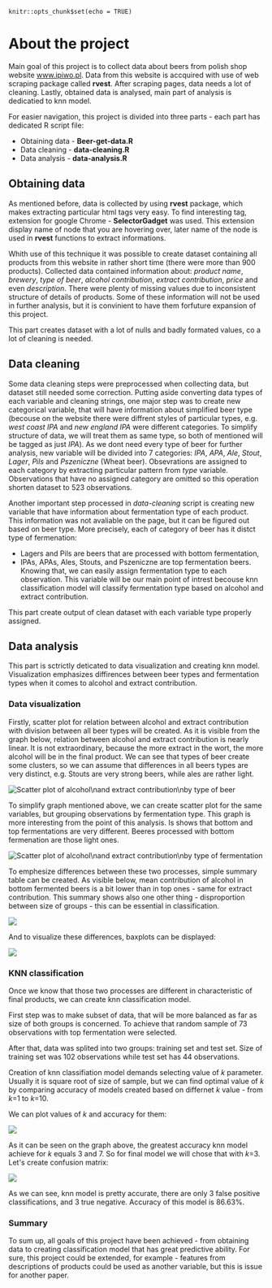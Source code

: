 
<!-- <style type="text/css">
  body{
  font-size: 14pt;
}
</style>
 -->

```{r setup, include=FALSE}
knitr::opts_chunk$set(echo = TRUE)
```

# **About the project**

Main goal of this project is to collect data about beers from polish shop website www.ipiwo.pl.
Data from this website is accquired with use of web scraping package called **rvest**.
After scraping pages, data needs a lot of cleaning. Lastly, obtained data is analysed, main part of analysis is dedicatied to knn model.

For easier navigation, this project is divided into three parts - each part has dedicated R script file:

* Obtaining data - **Beer-get-data.R**
* Data cleaning - **data-cleaning.R**
* Data analysis - **data-analysis.R**

## **Obtaining data**

As mentioned before, data is collected by using **rvest** package, which makes extracting particular html tags very easy. To find interesting tag, extension for google Chrome - **SelectorGadget** was used. This extension display name of node that you are hovering over, later name of the node is used in **rvest** functions to extract informations.

Whith use of this technique it was possible to create dataset containing all products from this website in rather short time (there were more than 900 products). Collected data contained information about: *product name*, *brewery*, *type of beer*, *alcohol contribution*, *extract contribution*, *price* and even *description*. There were plenty of missing values due to inconsistent structure of details of products. Some of these information will not be used in further analysis, but it is convinient to have them forfuture expansion of this project.

This part creates dataset with a lot of nulls and badly formated values, co a lot of cleaning is needed.

## **Data cleaning**

Some data cleaning steps were preprocessed when collecting data, but dataset still needed some correction.
Putting aside converting data types of each variable and cleaning strings, one major step was to create new categorical variable, that will have information about simplified beer type (becouse on the website there were diffrent styles of particular types, e.g. *west coast IPA* and *new england IPA* were different categories. To simplify structure of data, we will treat them as same type, so both of mentioned will be tagged as just *IPA*). As we dont need every type of beer for further analysis, new variable will be divided into 7 categories: *IPA*, *APA*, *Ale*, *Stout*, *Lager*, *Pils* and *Pszeniczne* (Wheat beer). Obsevrations are assigned to each category by extracting particular pattern from *type* variable. Observations that have no assigned category are omitted so this operation shorten dataset to 523 observations.

Another important step processed in *data-cleaning* script is creating new variable that have information about fermentation type of each product. This information was not avaliable on the page, but it can be figured out based on beer type. More precisely, each of category of beer has it distct type of fermenation:
* Lagers and Pils are beers that are processed with bottom fermentation,
* IPAs, APAs, Ales, Stouts, and Pszeniczne are top fermentation beers.
Knowing that, we can easily assign fermentation type to each observation. This variable will be our main point of intrest becouse knn classification model will classify fermentation type based on alcohol and extract contribution.

This part create output of clean dataset with each variable type properly assigned.

## **Data analysis**

This part is sctrictly deticated to data visualization and creating knn model. Visualization emphasizes diffirences between beer types and fermentation types when it comes to alcohol and extract contribution.

### **Data visualization**

Firstly, scatter plot for relation between alcohol and extract contribution with division between all beer types will be created. As it is visible from the graph below, relation between alcohol and extract contribution is nearly linear. It is not extraordinary, because the more extract in the wort, the more alcohol will be in the final product. We can see that types of beer create some clusters, so we can assume that differences in all beers types are very distinct, e.g. Stouts are very strong beers, while ales are rather light.


![](Scatter-type.png "Scatter plot of alcohol\nand extract contribution\nby type of beer")


To simplify graph mentioned above, we can create scatter plot for the same variables, but grouping observations by fermentation type. This graph is more interesting from the point of this analysis. Is shows that bottom and top fermentations are very different. Beeres processed with bottom fermenation are those light ones. 


![](Scatter-ferm.png "Scatter plot of alcohol\nand extract contribution\nby type of fermentation")


To emphesize differences between these two processes, simple summary table can be created. As visible below, mean contribution of alcohol in bottom fermented beers is a bit lower than in top ones - same for extract contribution.
This summary shows also one other thing - disproportion between size of groups - this can be essential in classification.


![](summary_table.png)


And to visualize these differences, baxplots can be displayed:


![](Combo_plot.png)



### **KNN classification**

Once we know that those two processes are different in characteristic of final products, we can create knn classification model.

First step was to make subset of data, that will be more balanced as far as size of both groups is concerned. To achieve that random sample of 73 observations with top fermentation were selected.

After that, data was splited into two groups: training set and test set.
Size of training set was 102 observations while test set has 44 observations.

Creation of knn classifiation model demands selecting value of *k* parameter. Usually it is square root of size of sample, but we can find optimal value of *k* by comparing accuracy of models created based on differnet *k* value - from *k*=1 to *k*=10.

We can plot values of *k* and accuracy for them:



![](accuracy_k.png)


As it can be seen on the graph above, the greatest accuracy knn model achieve for *k* equals 3 and 7. So for final model we will chose that with *k*=3. Let's create confusion matrix:


![](conf_matrix.png)


As we can see, knn model is pretty accurate, there are only 3 false positive classifications, and 3 true negative.
Accuracy of this model is 86.63%.


### **Summary**

To sum up, all goals of this project have been achieved - from obtaining data to creating classification model that has great predictive ability. For sure, this project could be extended, for example - features from descriptions of products could be used as another variable, but this is issue for another paper.


